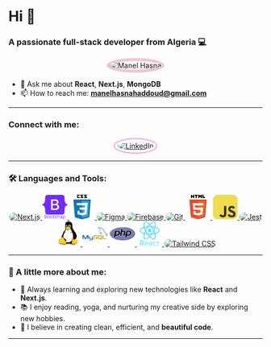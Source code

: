 # Hi 🌸

### A passionate full-stack developer from Algeria 💻

<p align="center">
  <img src="your-profile-picture.jpg" alt="Manel Hasna" width="120" height="120" style="border-radius: 50%; border: 6px solid #f1c6d1;">
</p>



- 💬 Ask me about **React**, **Next.js**, **MongoDB**
- 📫 How to reach me: **manelhasnahaddoud@gmail.com**

---

###  Connect with me:

<p align="center">
  <a href="https://www.linkedin.com/in/manelhasna-haddoud/" target="blank">
    <img src="https://raw.githubusercontent.com/rahuldkjain/github-profile-readme-generator/master/src/images/icons/Social/linked-in-alt.svg" alt="LinkedIn" width="50" height="50" style="border-radius: 50%; border: 2px solid #ff99cc; padding: 5px; transition: transform 0.3s ease-in-out;">
  </a>
</p>

---

### 🛠️ Languages and Tools:

<p align="center">
  <a href="https://nextjs.org/" target="_blank" rel="noreferrer">
    <img src="https://www.svgrepo.com/show/354113/nextjs-icon.svg" alt="Next.js" width="50" height="50" style="border-radius: 12px; transition: transform 0.3s ease-in-out;">
  </a>
  <a href="https://getbootstrap.com" target="_blank" rel="noreferrer">
    <img src="https://raw.githubusercontent.com/devicons/devicon/master/icons/bootstrap/bootstrap-plain-wordmark.svg" alt="Bootstrap" width="50" height="50" style="border-radius: 12px; transition: transform 0.3s ease-in-out;">
  </a>
  <a href="https://www.w3schools.com/css/" target="_blank" rel="noreferrer">
    <img src="https://raw.githubusercontent.com/devicons/devicon/master/icons/css3/css3-original-wordmark.svg" alt="CSS3" width="50" height="50" style="border-radius: 12px; transition: transform 0.3s ease-in-out;">
  </a>
  <a href="https://www.figma.com/" target="_blank" rel="noreferrer">
    <img src="https://www.vectorlogo.zone/logos/figma/figma-icon.svg" alt="Figma" width="50" height="50" style="border-radius: 12px; transition: transform 0.3s ease-in-out;">
  </a>
  <a href="https://firebase.google.com/" target="_blank" rel="noreferrer">
    <img src="https://www.vectorlogo.zone/logos/firebase/firebase-icon.svg" alt="Firebase" width="50" height="50" style="border-radius: 12px; transition: transform 0.3s ease-in-out;">
  </a>
  <a href="https://git-scm.com/" target="_blank" rel="noreferrer">
    <img src="https://www.vectorlogo.zone/logos/git-scm/git-scm-icon.svg" alt="Git" width="50" height="50" style="border-radius: 12px; transition: transform 0.3s ease-in-out;">
  </a>
  <a href="https://www.w3.org/html/" target="_blank" rel="noreferrer">
    <img src="https://raw.githubusercontent.com/devicons/devicon/master/icons/html5/html5-original-wordmark.svg" alt="HTML5" width="50" height="50" style="border-radius: 12px; transition: transform 0.3s ease-in-out;">
  </a>
  <a href="https://developer.mozilla.org/en-US/docs/Web/JavaScript" target="_blank" rel="noreferrer">
    <img src="https://raw.githubusercontent.com/devicons/devicon/master/icons/javascript/javascript-original.svg" alt="JavaScript" width="50" height="50" style="border-radius: 12px; transition: transform 0.3s ease-in-out;">
  </a>
  <a href="https://jestjs.io" target="_blank" rel="noreferrer">
    <img src="https://www.vectorlogo.zone/logos/jestjsio/jestjsio-icon.svg" alt="Jest" width="50" height="50" style="border-radius: 12px; transition: transform 0.3s ease-in-out;">
  </a>
  <a href="https://www.linux.org/" target="_blank" rel="noreferrer">
    <img src="https://raw.githubusercontent.com/devicons/devicon/master/icons/linux/linux-original.svg" alt="Linux" width="50" height="50" style="border-radius: 12px; transition: transform 0.3s ease-in-out;">
  </a>
  <a href="https://www.mysql.com/" target="_blank" rel="noreferrer">
    <img src="https://raw.githubusercontent.com/devicons/devicon/master/icons/mysql/mysql-original-wordmark.svg" alt="MySQL" width="50" height="50" style="border-radius: 12px; transition: transform 0.3s ease-in-out;">
  </a>
  <a href="https://www.php.net" target="_blank" rel="noreferrer">
    <img src="https://raw.githubusercontent.com/devicons/devicon/master/icons/php/php-original.svg" alt="PHP" width="50" height="50" style="border-radius: 12px; transition: transform 0.3s ease-in-out;">
  </a>
  <a href="https://reactjs.org/" target="_blank" rel="noreferrer">
    <img src="https://raw.githubusercontent.com/devicons/devicon/master/icons/react/react-original-wordmark.svg" alt="React" width="50" height="50" style="border-radius: 12px; transition: transform 0.3s ease-in-out;">
  </a>
  <a href="https://tailwindcss.com/" target="_blank" rel="noreferrer">
    <img src="https://www.vectorlogo.zone/logos/tailwindcss/tailwindcss-icon.svg" alt="Tailwind CSS" width="50" height="50" style="border-radius: 12px; transition: transform 0.3s ease-in-out;">
  </a>
</p>

---

### 🌷 A little more about me:


- 🌱 Always learning and exploring new technologies like **React** and **Next.js**.
- 📚 I enjoy reading, yoga, and nurturing my creative side by exploring new hobbies.
- 💫 I believe in creating clean, efficient, and **beautiful code**.

---


